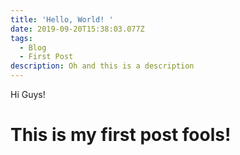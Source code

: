```yaml
---
title: 'Hello, World! '
date: 2019-09-20T15:38:03.077Z
tags:
  - Blog
  - First Post
description: Oh and this is a description
---
```

Hi Guys! 

# This is my first post fools!
